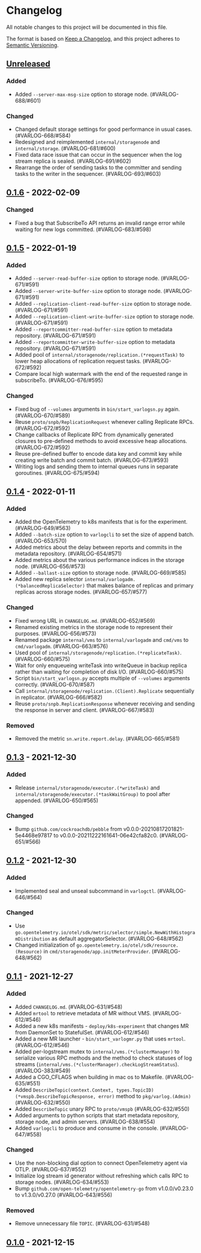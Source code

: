 # Changelog
All notable changes to this project will be documented in this file.

The format is based on [Keep a Changelog](https://keepachangelog.com/en/1.0.0/),
and this project adheres to [Semantic Versioning](https://semver.org/spec/v2.0.0.html).

## [Unreleased]
### Added
- Added `--server-max-msg-size` option to storage node. (#VARLOG-688/#601)

### Changed
- Changed default storage settings for good performance in usual cases. (#VARLOG-668/#584)
- Redesigned and reimplemented `internal/storagenode` and `internal/storage`. (#VARLOG-681/#600)
- Fixed data race issue that can occur in the sequencer when the log stream replica is sealed. (#VARLOG-691/#602)
- Rearrange the order of sending tasks to the committer and sending tasks to the writer in the sequencer. (#VARLOG-693/#603)

## [0.1.6] - 2022-02-09
### Changed
- Fixed a bug that SubscribeTo API returns an invalid range error while waiting for new logs committed. (#VARLOG-683/#598)


## [0.1.5] - 2022-01-19
### Added
- Added `--server-read-buffer-size` option to storage node. (#VARLOG-671/#591)
- Added `--server-write-buffer-size` option to storage node. (#VARLOG-671/#591)
- Added `--replication-client-read-buffer-size` option to storage node. (#VARLOG-671/#591)
- Added `--replication-client-write-buffer-size` option to storage node. (#VARLOG-671/#591)
- Added `--reportcommitter-read-buffer-size` option to metadata repository. (#VARLOG-671/#591)
- Added `--reportcommitter-write-buffer-size` option to metadata repository. (#VARLOG-671/#591)
- Added pool of `internal/storagenode/replication.(*requestTask)` to lower heap allocations of replication request tasks. (#VARLOG-672/#592)
- Compare local high watermark with the end of the requested range in subscribeTo. (#VARLOG-676/#595)

### Changed
- Fixed bug of `--volumes` arguments in `bin/start_varlogsn.py` again. (#VARLOG-670/#589)
- Reuse `proto/snpb/ReplicationRequest` whenever calling Replicate RPCs. (#VARLOG-672/#592)
- Change callbacks of Replicate RPC from dynamically generated closures to pre-defined methods to avoid excessive heap allocations. (#VARLOG-672/#592)
- Reuse pre-defined buffer to encode data key and commit key while creating write batch and commit batch. (#VARLOG-673/#593)
- Writing logs and sending them to internal queues runs in separate goroutines. (#VARLOG-675/#594)


## [0.1.4] - 2022-01-11
### Added
- Added the OpenTelemetry to k8s manifests that is for the experiment. (#VARLOG-649/#563)
- Added `--batch-size` option to `varlogcli` to set the size of append batch. (#VARLOG-653/570)
- Added metrics about the delay between reports and commits in the metadata repository. (#VARLOG-654/#571)
- Added metrics about the various performance indices in the storage node. (#VARLOG-656/#573)
- Added `--ballast-size` option to storage node. (#VARLOG-669/#585)
- Added new replica selector `internal/varlogadm.(*balancedReplicaSelector)` that makes balance of replicas and primary replicas across storage nodes. (#VARLOG-657/#577)

### Changed
- Fixed wrong URL in `CHANGELOG.md`. (#VARLOG-652/#569)
- Renamed existing metrics in the storage node to represent their purposes. (#VARLOG-656/#573)
- Renamed package `internal/vms` to `internal/varlogadm` and `cmd/vms` to `cmd/varlogadm`. (#VARLOG-663/#576)
- Used pool of `internal/storagenode/replication.(*replicateTask)`. (#VARLOG-660/#575)
- Wait for only enqueueing writeTask into writeQueue in backup replica rather than waiting for completion of disk I/O. (#VARLOG-660/#575)
- Script `bin/start_varlogsn.py` accepts multiple of `--volumes` arguments correctly. (#VARLOG-670/#587)
- Call `internal/storagenode/replication.(Client).Replicate` sequentially in replicator. (#VARLOG-666/#582)
- Reuse `proto/snpb.ReplicationResponse` whenever receiving and sending the response in server and client. (#VARLOG-667/#583)


### Removed
- Removed the metric `sn.write.report.delay`. (#VARLOG-665/#581)


## [0.1.3] - 2021-12-30
### Added
- Release `internal/storagenode/executor.(*writeTask)` and `internal/storagenode/executor.(*taskWaitGroup)` to pool after appended. (#VARLOG-650/#565)

### Changed
- Bump `github.com/cockroachdb/pebble` from v0.0.0-20210817201821-5e4468e97817 to v0.0.0-20211222161641-06e42cfa82c0. (#VARLOG-651/#566)


## [0.1.2] - 2021-12-30
### Added
- Implemented seal and unseal subcommand in `varlogctl`. (#VARLOG-646/#564)

### Changed
- Use `go.opentelemetry.io/otel/sdk/metric/selector/simple.NewWithHistogramDistribution` as default aggregatorSelector. (#VARLOG-648/#562)
- Changed initialization of `go.opentelemetry.io/otel/sdk/resource.(Resource)` in `cmd/storagenode/app.initMeterProvider`. (#VARLOG-648/#562)


## [0.1.1] - 2021-12-27
### Added
- Added `CHANGELOG.md`. (#VARLOG-631/#548)
- Added `mrtool` to retrieve metadata of MR without VMS. (#VARLOG-612/#546)
- Added a new k8s manifests - `deploy/k8s-experiment` that changes MR from DaemonSet to StatefulSet. (#VARLOG-612/#546)
- Added a new MR launcher - `bin/start_varlogmr.py` that uses `mrtool`. (#VARLOG-612/#546)
- Added per-logstream mutex to `internal/vms.(*clusterManager)` to serialize various RPC methods and the method to check statuses of log streams (`internal/vms.(*clusterManager).checkLogStreamStatus`). (#VARLOG-383/#549)
- Added a CGO_CFLAGS when building in mac os to Makefile. (#VARLOG-635/#551)
- Added `DescribeTopic(context.Context, types.TopicID) (*vmspb.DescribeTopicResponse, error)` method to `pkg/varlog.(Admin)` (#VARLOG-632/#550)
- Added `DescribeTopic` unary RPC to `proto/vmspb` (#VARLOG-632/#550)
- Added arguments to python scripts that start metadata repository, storage node, and admin servers. (#VARLOG-638/#554)
- Added `varlogcli` to produce and consume in the console. (#VARLOG-647/#558)

### Changed
- Use the non-blocking dial option to connect OpenTelemetry agent via OTLP. (#VARLOG-637/#552)
- Initialize log stream id generator without refreshing which calls RPC to storage nodes. (#VARLOG-634/#553)
- Bump `github.com/open-telemetry/opentelemetry-go` from v1.0.0/v0.23.0 to v1.3.0/v0.27.0 (#VARLOG-643/#556)

### Removed
- Remove unnecessary file `TOPIC`. (#VARLOG-631/#548)


## [0.1.0] - 2021-12-15


[Unreleased]: https://github.daumkakao.com/varlog/varlog/compare/v0.1.6...HEAD
[0.1.6]: https://github.daumkakao.com/varlog/varlog/compare/v0.1.5...v0.1.6
[0.1.5]: https://github.daumkakao.com/varlog/varlog/compare/v0.1.4...v0.1.5
[0.1.4]: https://github.daumkakao.com/varlog/varlog/compare/v0.1.3...v0.1.4
[0.1.3]: https://github.daumkakao.com/varlog/varlog/compare/v0.1.2...v0.1.3
[0.1.2]: https://github.daumkakao.com/varlog/varlog/compare/v0.1.1...v0.1.2
[0.1.1]: https://github.daumkakao.com/varlog/varlog/compare/v0.1.0...v0.1.1
[0.1.0]: https://github.daumkakao.com/varlog/varlog/releases/tag/v0.1.0
